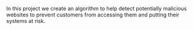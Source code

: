 In this project we create an algorithm to help detect potentially malicious websites to prevent customers from accessing them and putting their systems at risk.
